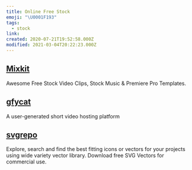 ```yaml
---
title: Online Free Stock
emoji: "\U0001F193"
tags:
  - stock
link:
created: 2020-07-21T19:52:58.000Z
modified: 2021-03-04T20:22:23.000Z
---
```


## [Mixkit](https://mixkit.co/)

Awesome Free Stock Video Clips, Stock Music & Premiere Pro Templates.

## [gfycat](https://gfycat.com/)

A user-generated short video hosting platform

## [svgrepo](https://www.svgrepo.com/)

Explore, search and find the best fitting icons or vectors for your projects using wide variety vector library. Download free SVG Vectors for commercial use.
